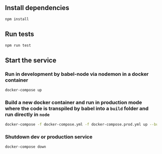 ## Install dependencies
```bash
npm install
```

## Run tests
```bash
npm run test
```

## Start the service
### Run in development by babel-node via nodemon in a docker container
```bash
docker-compose up
```

### Build a new docker container and run in production mode where the code is transpiled by babel into a `build` folder and run directly in `node`
```bash
docker-compose -f docker-compose.yml -f docker-compose.prod.yml up --build
```

### Shutdown dev or production service
```bash
docker-compose down
```
